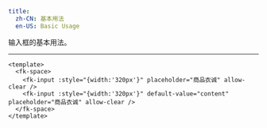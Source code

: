 ```yaml
title:
  zh-CN: 基本用法
  en-US: Basic Usage
```


输入框的基本用法。

---


```vue { "component": true } 
<template>
  <fk-space>
    <fk-input :style="{width:'320px'}" placeholder="商品衣诚" allow-clear />
    <fk-input :style="{width:'320px'}" default-value="content" placeholder="商品衣诚" allow-clear />
  </fk-space>
</template>
```
